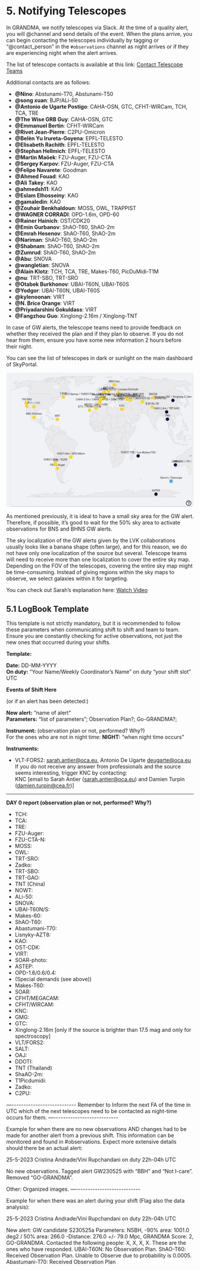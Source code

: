 # 5. Notifying Telescopes

In GRANDMA, we notify telescopes via Slack. At the time of a quality alert, you will @channel and send details of the event. When the plans arrive, you can begin contacting the telescopes individually by tagging or “@contact_person” in the `#observations` channel as night arrives or if they are experiencing night when the alert arrives.

The list of telescope contacts is available at this link: [Contact Telescope Teams](https://forge.in2p3.fr/attachments/download/213747/Contact%20Telescope%20teams-2.pdf)

Additional contacts are as follows:
- **@Nino**: Abstunami-T70, Abstunami-T50
- **@song xuan**: BJP/ALi-50
- **@Antonio de Ugarte Postigo**: CAHA-OSN, GTC, CFHT-WIRCam, TCH, TCA, TRE
- **@The Wise GRB Guy**: CAHA-OSN, GTC
- **@Emmanuel Bertin**: CFHT-WIRCam
- **@Rivet Jean-Pierre**: C2PU-Omicron
- **@Belèn Yu Irureta-Goyena**: EPFL-TELESTO
- **@Elisabeth Rachith**: EPFL-TELESTO
- **@Stephan Hellmich**: EPFL-TELESTO
- **@Martin Maöek**: FZU-Auger, FZU-CTA
- **@Sergey Karpov**: FZU-Auger, FZU-CTA
- **@Felipe Navarete**: Goodman
- **@Ahmed Fouad**: KAO
- **@Ali Takey**: KAO
- **@ahmedsh11**: KAO
- **@Eslam Elhosseiny**: KAO
- **@gamaledin**: KAO
- **@Zouhair Benkhaldoun**: MOSS, OWL, TRAPPIST
- **@WAGNER CORRADI**: OPD-1.6m, OPD-60
- **@Rainer Hainich**: OST/CDK20
- **@Emin Gurbanov**: ShAO-T60, ShAO-2m
- **@Emrah Hesenov**: ShAO-T60, ShAO-2m
- **@Nariman**: ShAO-T60, ShAO-2m
- **@Shabnam**: ShAO-T60, ShAO-2m
- **@Zumrud**: ShAO-T60, ShAO-2m
- **@Abu**: SNOVA
- **@wangletian**: SNOVA
- **@Alain Klotz**: TCH, TCA, TRE, Makes-T60, PicDuMidi-T1M
- **@nu**: TRT-SBO, TRT-SRO
- **@Otabek Burkhonov**: UBAI-T60N, UBAI-T60S
- **@Yodgor**: UBAI-T60N, UBAI-T60S
- **@kylenoonan**: VIRT
- **@N. Brice Orange**: VIRT
- **@Priyadarshini Gokuldass**: VIRT
- **@Fangzhou Guo**: Xinglong-2.16m / Xinglong-TNT

In case of GW alerts, the telescope teams need to provide feedback on whether they received the plan and if they plan to observe. If you do not hear from them, ensure you have some new information 2 hours before their night.

You can see the list of telescopes in dark or sunlight on the main dashboard of SkyPortal.

![Telescope Map](media/notifying_map_1.png)

As mentioned previously, it is ideal to have a small sky area for the GW alert. Therefore, if possible, it’s good to wait for the 50% sky area to activate observations for BNS and BHNS GW alerts.

The sky localization of the GW alerts given by the LVK collaborations usually looks like a banana shape (often large), and for this reason, we do not have only one localization of the source but several. Telescope teams will need to receive more than one localization to cover the entire sky map. Depending on the FOV of the telescopes, covering the entire sky map might be time-consuming. Instead of giving regions within the sky maps to observe, we select galaxies within it for targeting.

You can check out Sarah’s explanation here: [Watch Video](https://www.youtube.com/watch?v=msaYv1E_Cv8)

## 5.1 LogBook Template

This template is not strictly mandatory, but it is recommended to follow these parameters when communicating shift to shift and team to team. Ensure you are constantly checking for active observations, not just the new ones that occurred during your shifts.

**Template:**

**Date:** DD-MM-YYYY  
**On duty:** “Your Name/Weekly Coordinator’s Name” on duty “your shift slot” UTC

**Events of Shift Here**

(or if an alert has been detected:)

**New alert:** “name of alert”  
**Parameters:** “list of parameters”; Observation Plan?; Go-GRANDMA?;

**Instrument:** (observation plan or not, performed? Why?)  
For the ones who are not in night time: **NIGHT:** “when night time occurs”

**Instruments:**

- VLT-FORS2: sarah.antier@oca.eu, Antonio De Ugarte <deugarte@oca.eu>  
  If you do not receive any answer from professionals and the source seems interesting, trigger KNC by contacting:  
  KNC [email to Sarah Antier (sarah.antier@oca.eu) and Damien Turpin (damien.turpin@cea.fr)]

---

**DAY 0 report (observation plan or not, performed? Why?)**

- TCH:
- TCA:
- TRE:
- FZU-Auger:
- FZU-CTA-N:
- MOSS:
- OWL:
- TRT-SRO:
- Zadko:
- TRT-SBO:
- TRT-GAO:
- TNT (China)
- NOWT:
- ALi-50:
- SNOVA:
- UBAI-T60N/S:
- Makes-60:
- ShAO-T60:
- Abastumani-T70:
- Lisnyky-AZT8:
- KAO:
- OST-CDK:
- VIRT:
- SOAR-photo:
- ASTEP:
- OPD-1.6/0.6/0.4:
- (Special demands (see above))
- Makes-T60:
- SOAR:
- CFHT/MEGACAM:
- CFHT/WIRCAM:
- KNC:
- GMG:
- GTC:
- Xinglong-2.16m [only if the source is brighter than 17.5 mag and only for spectroscopy]
- VLT/FORS2:
- SALT:
- OAJ:
- DDOTI:
- TNT (Thailand)
- ShaAO-2m:
- T1Picdumidi:
- Zadko:
- C2PU:

—---------------------------
Remember to Inform the next FA of the time in UTC which of the next telescopes need to be contacted as night-time occurs for them.
—---------------------------

Example for when there are no new observations AND changes had to be made for another alert from a previous shift. This information can be monitored and found in #observations. Expect more extensive details should there be an actual alert:

25-5-2023
Cristina Andrade/Vini Rupchandani on duty 22h-04h UTC

No new observations. Tagged alert GW230525 with “BBH” and “Not I-care”. Removed “GO-GRANDMA”. 

Other: Organized images. 
—---------------------------

Example for when there was an alert during your shift (Flag also the data analysis):

25-5-2023
Cristina Andrade/Vini Rupchandani on duty 22h-04h UTC

New alert: GW candidate S230525a
Parameters: NSBH, -90% area: 1001.0 deg2 / 50% area: 266.0
-Distance: 276.0 +/- 79.0 Mpc, GRANDMA Score: 2, GO-GRANDMA. 
Contacted the following people: X, X, X, X. These are the ones who have responded.
UBAI-T60N: No Observation Plan.
ShAO-T60: Received Observation Plan. Unable to Observe due to probability is 0.0005.
Abastumani-T70: Received Observation Plan


